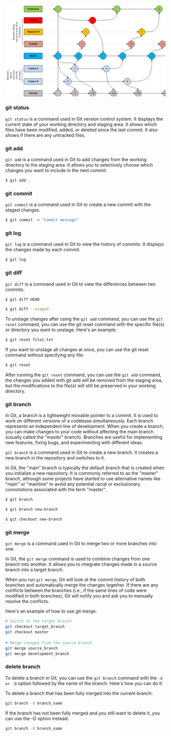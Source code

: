 ![41](../assets/41-gitflow.webp)

### git status

`git status` is a command used in Git version control system. It displays the current state of your working directory and staging area. It shows which files have been modified, added, or deleted since the last commit. It also shows if there are any untracked files.

### git add

`git add` is a command used in Git to add changes from the working directory to the staging area. It allows you to selectively choose which changes you want to include in the next commit.

```bash
$ git add .
```

### git commit

`git commit` is a command used in Git to create a new commit with the staged changes.

```bash
$ git commit -m "Commit message"
```

### git log

`git log` is a command used in Git to view the history of commits. It displays the changes made by each commit.

```bash
$ git log
```

### git diff

`git diff` is a command used in Git to view the differences between two commits.

```bash
$ git diff HEAD
```

```bash 
$ git diff --staged
```

To unstage changes after using the `git add` command, you can use the `git reset` command, you can use the git reset command with the specific file(s) or directory you want to unstage. Here's an example:

```bash
$ git reset file1.txt
```

If you want to unstage all changes at once, you can use the git reset command without specifying any file:

```bash
$ git reset
```

After running the `git reset` command, you can use the `git add` command, the changes you added with git add will be removed from the staging area, but the modifications to the file(s) will still be preserved in your working directory.

### git branch

In Git, a branch is a lightweight movable pointer to a commit. It is used to work on different versions of a codebase simultaneously. Each branch represents an independent line of development. When you create a branch, you can make changes to your code without affecting the main branch (usually called the "master" branch). Branches are useful for implementing new features, fixing bugs, and experimenting with different ideas.

`git branch` is a command used in Git to create a new branch. It creates a new branch in the repository and switches to it.

In Git, the "main" branch is typically the default branch that is created when you initialize a new repository. It is commonly referred to as the "master" branch, although some projects have started to use alternative names like "main" or "mainline" to avoid any potential racial or exclusionary connotations associated with the term "master".

```bash
$ git branch
```

```bash
$ git branch new-branch
```

```bash
$ git checkout new-branch
```

### git merge

`git merge` is a command used in Git to merge two or more branches into one.

In Git, the `git merge` command is used to combine changes from one branch into another. It allows you to integrate changes made in a source branch into a target branch.

When you run `git merge`, Git will look at the commit history of both branches and automatically merge the changes together. If there are any conflicts between the branches (i.e., if the same lines of code were modified in both branches), Git will notify you and ask you to manually resolve the conflicts.

Here's an example of how to use git merge:

```bash
# Switch to the target branch
git checkout target_branch
git checkout master

# Merge changes from the source branch
git merge source_branch
git merge development_branch
```

### delete branch

To delete a branch in Git, you can use the `git branch` command with the `-d or -D` option followed by the name of the branch. Here's how you can do it:

To delete a branch that has been fully merged into the current branch:

```bash
git branch -d branch_name
```

If the branch has not been fully merged and you still want to delete it, you can use the -D option instead:

```bash
git branch -D branch_name
```
